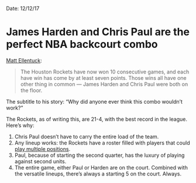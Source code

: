 Date: 12/12/17

# James Harden and Chris Paul are the perfect NBA backcourt combo

[Matt Ellentuck](https://www.sbnation.com/nba/2017/12/11/16765276/james-harden-rockets-stats-score-chris-paul):

> The Houston Rockets have now won 10 consecutive games, and each have win has come by at least seven points. Those wins all have one other thing in common — James Harden and Chris Paul were both on the floor.

The subtitle to his story: “Why did anyone ever think this combo wouldn’t work?”

The Rockets, as of writing this, are 21-4, with the best record in the league. Here’s why:

1. Chris Paul doesn’t have to carry the entire load of the team.
2. Any lineup works: the Rockets have a roster filled with players that could [play multiple positions](https://cleaningtheglass.com/rocket-launcher/).
3. Paul, because of starting the second quarter, has the luxury of playing against second units.
4. The entire game, either Paul or Harden are on the court. Combined with the versatile lineups, there’s always a starting 5 on the court. Always.
